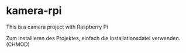 # kamera-rpi
This is a camera project with Raspberry Pi 


Zum Installieren des Projektes, einfach die Installationsdatei verwenden. (CHMOD)
